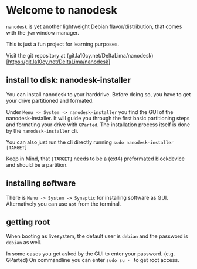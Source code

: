 # Welcome to nanodesk

`nanodesk` is yet another lightweight Debian flavor/distribution, 
that comes with the `jwm` window manager.

This is just a fun project for learning purposes. 

Visit the git repository at 
(git.la10cy.net/DeltaLima/nanodesk)[https://git.la10cy.net/DeltaLima/nanodesk]

## install to disk: nanodesk-installer

You can install nanodesk to your harddrive. Before doing so,
you have to get your drive partitioned and formated. 

Under `Menu -> System -> nanodesk-installer` you find the GUI 
of the nanodesk-installer. It will guide you through the first basic
partitioning steps and formating your drive with `GParted`.
The installation process itself is done by the `nanodesk-installer` cli.

You can also just run the cli directly running
`sudo nanodesk-installer [TARGET]`

Keep in Mind, that `[TARGET]` needs to be a (ext4) preformated 
blockdevice and should be a partition.

## installing software

There is `Menu -> System -> Synaptic` for installing software as GUI.
Alternatively you can use `apt` from the terminal. 

## getting root

When booting as livesystem, the default user is `debian` and the 
password is `debian` as well.

In some cases you get asked by the GUI to enter your password. (e.g. GParted)
On commandline you can enter `sudo su - ` to get root access.
